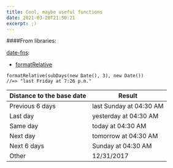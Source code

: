```yaml
---
title: Cool, maybe useful functions
date: 2021-03-20T21:50:21
excerpt: ;)
---
```


####From libraries:

[date-fns](https://date-fns.org/): 

* [formatRelative](https://date-fns.org/v2.19.0/docs/formatRelative)

```
formatRelative(subDays(new Date(), 3), new Date())
//=> "last Friday at 7:26 p.m."
```
| Distance to the base date | Result                  |
|---------------------------|-------------------------|
| Previous 6 days           | last Sunday at 04:30 AM |
| Last day                  | yesterday at 04:30 AM   |
| Same day                  | today at 04:30 AM       |
| Next day                  | tomorrow at 04:30 AM    |
| Next 6 days               | Sunday at 04:30 AM      |
| Other                     | 12/31/2017              |
